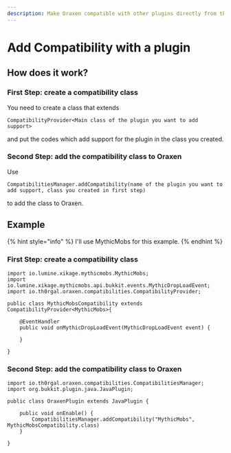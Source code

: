 ```yaml
---
description: Make Oraxen compatible with other plugins directly from the oraxen source code
---
```


# Add Compatibility with a plugin

## How does it work?

### First Step: create a compatibility class

You need to create a class that extends

```text
CompatibilityProvider<Main class of the plugin you want to add support>
```

and put the codes which add support for the plugin in the class you created.

### Second Step: add the compatibility class to Oraxen

Use

```text
CompatibilitiesManager.addCompatibility(name of the plugin you want to add support, class you created in first step)
```

to add the class to Oraxen.

## Example

{% hint style="info" %}
 I'll use MythicMobs for this example.
{% endhint %}

### First Step: create a compatibility class

```text
import io.lumine.xikage.mythicmobs.MythicMobs;
import io.lumine.xikage.mythicmobs.api.bukkit.events.MythicDropLoadEvent;
import io.th0rgal.oraxen.compatibilities.CompatibilityProvider;

public class MythicMobsCompatibility extends CompatibilityProvider<MythicMobs>{

    @EventHandler
    public void onMythicDropLoadEvent(MythicDropLoadEvent event) {
    
    }
    
}
```

### Second Step: add the compatibility class to Oraxen

```text
import io.th0rgal.oraxen.compatibilities.CompatibilitiesManager;
import org.bukkit.plugin.java.JavaPlugin;

public class OraxenPlugin extends JavaPlugin {

    public void onEnable() {
        CompatibilitiesManager.addCompatibility("MythicMobs", MythicMobsCompatibility.class)
    }

}

```

